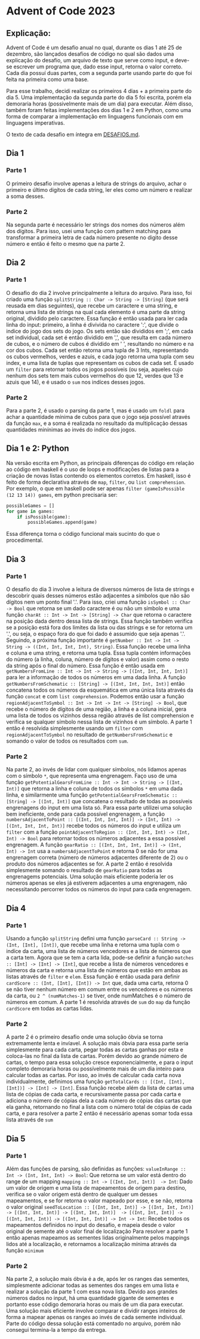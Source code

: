 # Advent of Code 2023
## Explicação:
Advent of Code é um desafio anual no qual, durante os dias 1 até 25 de dezembro, são lançados desafios de código no qual são dados uma explicação do desafio, um arquivo de texto que serve como input, e deve-se escrever um programa que, dado esse input, retorna o valor correto. Cada dia possuí duas partes, com a segunda parte usando parte do que foi feita na primeira como uma base.

Para esse trabalho, decidi realizar os primeiros 4 dias + a primeira parte do dia 5. Uma implementação da segunda parte do dia 5 foi escrita, porém ela demoraria horas (possivelmente mais de um dia) para executar. Além disso, também foram feitas implementações dos dias 1 e 2 em Python, como uma forma de comparar a implementação em linguagens funcionais com em linguagens imperativas.

O texto de cada desafio em íntegra em  [DESAFIOS.md](DESAFIOS.md).

## Dia 1
### Parte 1
O primeiro desafio involve apenas a leitura de strings do arquivo, achar o primeiro e último digítos de cada string, ler eles como um número e realizar a soma desses. 
### Parte 2
Na segunda parte é necessário ler strings dos nomes dos números além dos dígitos. Para isso, usei uma função com pattern matching para transformar a primeira letra de cada número presente no digito desse número e então é feito o mesmo que na parte 2.

## Dia 2
### Parte 1
O desafio do dia 2 involve principalmente a leitura do arquivo. Para isso, foi criado uma função `splitString :: Char -> String -> [String]` (que será reusada em dias seguintes), que recebe um caractere e uma string, e retorna uma lista de strings na qual cada elemento é uma parte da string original, dividido pelo caractere. Essa função é então usada para ler cada linha do input: primeiro, a linha é divivida no caractere ':', que divide o indice do jogo dos sets do jogo. Os sets então são divididos em ';',  em cada set individual, cada set é então dividido em ',', que resulta em cada número de cubos, e o número de cubos é dividido em ' ', resultando no número e na cor dos cubos. Cada set então retorna uma tupla de 3 Ints, representando os cubos vermelhos, verdes e azuis, e cada jogo retorna uma tupla com seu index, e uma lista de tuplas que representam os cubos de cada set. É usado um `filter` para retornar todos os jogos possíveis (ou seja, aqueles cujo nenhum dos sets tem mais cubos vermelhos do que 12, verdes que 13 e azuis que 14), e é usado o `sum` nos indíces desses jogos.
### Parte 2
Para a parte 2, é usado o parsing da parte 1, mas é usado um `foldl` para achar a quantidade mínima de cubos para que o jogo seja possível através da função `max`, e a soma é realizada no resultado da multiplicação dessas quantidades minínimas ao invés do indíce dos jogos.

## Dia 1 e 2: Python
Na versão escrita em Python, as principais diferenças do código em relação ao código em haskell é o uso de loops e modificações de listas para a criação de novas listas contendo os elementos corretos. Em haskell, isso é feito de forma declarativa através de `map`, `filter`, ou `list comprehension`. Por exemplo, o que em haskell pode ser apenas `filter (gameIsPossible (12 13 14)) games`, em python precisaria ser:
```py
possibleGames = []
for game in games:
    if isPossible(game):
        possibleGames.append(game)
```
Essa diferença torna o código funcional mais sucinto do que o procedimental.

## Dia 3    
### Parte 1
O desafio do dia 3 involve a leitura de diversos números de lista de strings e descobrir quais desses números estão adjacentes a símbolos que não são dígitos nem um ponto final '.'. Para isso, criei uma função `isSymbol :: Char -> Bool` que retorna se um dado caractere é ou não um símbolo e uma função `charAt :: Int -> Int -> [String] -> Char` que retorna o caractere na posição dada dentro dessa lista de strings. Essa função também verifica se a posição está fora dos limites da lista ou das strings e se for retorna um '.', ou seja, o espaço fora do que foi dado é assumido que seja apenas '.'.
Seguindo, a próxima função importante é `getNumber :: Int -> Int -> String -> ((Int, Int, Int, Int), String)`. Essa função recebe uma linha e coluna e uma string, e retorna uma tupla. Essa tupla contém informações do número (a linha, coluna, número de dígitos e valor) assim como o resto da string após o final do número. Essa função é então usada em `getNumbersFromLine :: Int -> Int -> String -> [(Int, Int, Int, Int)]` para ler a informação de todos os números em uma dada linha. A função `getNumbersFromSchematic :: [String] -> [(Int, Int, Int, Int)]` então concatena todos os números da esquemática em uma única lista através da função `concat` e com `list comprehension`.
Podemos então usar a função `regionAdjacentToSymbol :: Int -> Int -> Int -> [String] -> Bool`, que recebe o número de dígitos de uma região, a linha e a coluna inicial, gera uma lista de todos os vizinhos dessa região através de list comprehension e verifica se qualquer símbolo nessa lista de vizinhos é um símbolo.
A parte 1 então é resolvida simplesmente usando um `filter` com `regionAdjacentToSymbol` no resultado de `getNumbersFromSchematic` e somando o valor de todos os resultados com `sum`.
### Parte 2 
Na parte 2, ao invés de lidar com qualquer símbolos, nós lidamos apenas com o símbolo `*`, que representa uma engrenagem. Faço uso de uma função `getPotentialGearsFromLine :: Int -> Int -> String -> [(Int, Int)]` que retorna a linha e coluna de todos os símbolos `*` em uma dada linha, e similarmente uma função `getPotentialGearsFromSchematic :: [String] -> [(Int, Int)]` que concatena o resultado de todas as possíveis engrenagens do input em uma lista só. Para essa parte utilizei uma solução bem ineficiente, onde para cada possível engrenagem, a função `numbersAdjacentToPoint :: [(Int, Int, Int, Int)] -> (Int, Int) -> [(Int, Int, Int, Int)]` recebe todos os números do input e utiliza um `filter` com a função `pointAdjacentToRegion :: (Int, Int, Int) -> (Int, Int) -> Bool` para retornar todos os números adjacentes a essa possível engrenagem. 
A função `gearRatio :: [(Int, Int, Int, Int)] -> (Int, Int) -> Int` usa a `numbersAdjacentToPoint` e retorna 0 se não for uma engrenagem correta (número de números adjacentes diferente de 2) ou o produto dos números adjacentes se for. 
A parte 2 então é resolvida simplesmente somando o resultado de `gearRatio` para todas as engrenagems potenciais. Uma solução mais eficiente poderia ler os números apenas se eles já estiverem adjacentes a uma engrenagem, não necessitando percorrer todos os números do input para cada engrenagem.

## Dia 4
### Parte 1
Usando a função `splitString` defini uma função `parseCard :: String -> (Int, [Int], [Int])`, que recebe uma linha e retorna uma tupla com o indíce da carta, uma lista de números vencedores e a lista de números que a carta tem. Agora que se tem a carta lida, pode-se definir a função `matches :: [Int] -> [Int] -> [Int]`, que recebe a lista de números vencedores e números da carta e retorna uma lista de números que estão em ambas as listas através de `filter` e `elem`. Essa função é então usada para definir `cardScore :: (Int, [Int], [Int]) -> Int` que, dada uma carta, retorna 0 se não tiver nenhum número em comum entre os vencedores e os números da carta, ou `2 ^ (numMatches-1)` se tiver, onde numMatches é o número de números em comum.
A parte 1 é resolvida através de `sum` do `map` da função `cardScore` em todas as cartas lidas.
### Parte 2
A parte 2 é o primeiro desafio onde uma solução óbvia se torna extremamente lenta e invíavel. A solução mais óbvia para essa parte seria simplesmente para cada carta, pegar todas as cartas ganhas por esta e coloca-las no final da lista de cartas. Porém devido ao grande número de cartas, o tempo para essa solução cresce exponencialmente, e para o input completo demoraria horas ou possívelmente mais de um dia inteiro para calcular todas as cartas.
Por isso, ao invés de calcular cada carta nova individualmente, definimos uma função `getTotalCards :: [(Int, [Int], [Int])] -> [Int] -> [Int]`. Essa função recebe além da lista de cartas uma lista de cópias de cada carta, e recursivamente passa por cada carta e adiciona o número de cópias dela a cada número de cópias das cartas que ela ganha, retornando no final a lista com o número total de cópias de cada carta, e para resolver a parte 2 então é necessário apenas somar toda essa lista através de `sum`

## Dia 5
### Parte 1
Além das funções de parsing, são definidas as funções:
`valueInRange :: Int -> (Int, Int, Int) -> Bool`: Que retorna se um valor está dentro do range de um mapping
`mapping :: Int -> [(Int, Int, Int)]  -> Int`: Dado um valor de origem e uma lista de mapeamentos de origem para destino, verifica se o valor origem está dentro de qualquer um desses mapeamentos, e se for retorna o valor mapeado por esse, e se não, retorna o valor original
`seedToLocation :: [(Int, Int, Int)] -> [(Int, Int, Int)] -> [(Int, Int, Int)] -> [(Int, Int, Int)]  -> [(Int, Int, Int)] -> [(Int, Int, Int)] -> [(Int, Int, Int)] -> Int -> Int`: Recebe todos os mapeamentos definidos no input do desafio, e mapeia desde o valor original de semente até o valor final de localização
Para resolver a parte 1 então apenas mapeamos as sementes lidas originalmente pelos mappings lidos até a localização, e retornamos a localização mínima através da função `minimum`
### Parte 2
Na parte 2, a solução mais óbvia é a de, após ler os ranges das sementes, simplesmente adicionar todas as sementes dos ranges em uma lista e realizar a solução da parte 1 com essa nova lista. Devido aos grandes números dados no input, há uma quantidade gigante de sementes e portanto esse código demoraria horas ou mais de um dia para executar. Uma solução mais eficiente involve comparar e dividir ranges inteiros de forma a mapear apenas os ranges ao invés de cada semente individual. Parte do código dessa solução está comentado no arquivo, porém não consegui termina-la a tempo da entrega.
